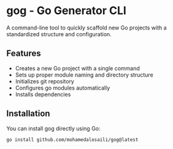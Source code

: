 # gog - Go Generator CLI

A command-line tool to quickly scaffold new Go projects with a standardized structure and configuration.

## Features

- Creates a new Go project with a single command
- Sets up proper module naming and directory structure 
- Initializes git repository
- Configures go modules automatically
- Installs dependencies

## Installation

You can install gog directly using Go:

```bash
go install github.com/mohamedalosaili/gog@latest
```





